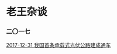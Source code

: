 # 老王杂谈
### 二〇一七
[2017-12-31 我国首条承载式光伏公路建成通车](https://allen5261.github.io/wang-talk/article/2017/20171231.md)
